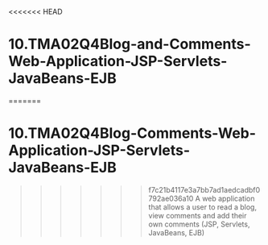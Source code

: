 <<<<<<< HEAD
# 10.TMA02Q4Blog-and-Comments-Web-Application-JSP-Servlets-JavaBeans-EJB
=======
# 10.TMA02Q4Blog-Comments-Web-Application-JSP-Servlets-JavaBeans-EJB
>>>>>>> f7c21b4117e3a7bb7ad1aedcadbf0792ae036a10
A web application that allows a user to read a blog, view comments and add their own comments (JSP, Servlets, JavaBeans, EJB)
